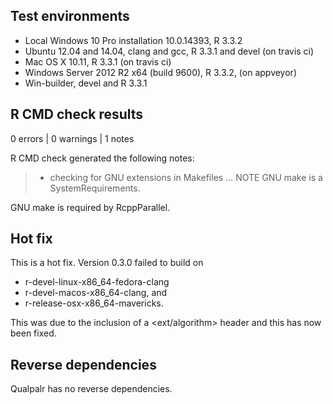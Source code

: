 ## Test environments
* Local Windows 10 Pro installation 10.0.14393, R 3.3.2
* Ubuntu 12.04 and 14.04, clang and gcc, R 3.3.1 and devel (on travis ci)
* Mac OS X 10.11, R 3.3.1 (on travis ci)
* Windows Server 2012 R2 x64 (build 9600), R 3.3.2, (on appveyor)
* Win-builder, devel and R 3.3.1

## R CMD check results

0 errors | 0 warnings | 1 notes

R CMD check generated the following notes:

> * checking for GNU extensions in Makefiles ... NOTE
> GNU make is a SystemRequirements.

GNU make is required by RcppParallel.

## Hot fix 

This is a hot fix. Version 0.3.0 failed to build on

* r-devel-linux-x86_64-fedora-clang
* r-devel-macos-x86_64-clang, and
* r-release-osx-x86_64-mavericks.

This was due to the inclusion of a <ext/algorithm> header and this has now been
fixed.

## Reverse dependencies

Qualpalr has no reverse dependencies.
